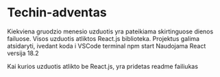 # Techin-adventas
Kiekviena gruodzio menesio uzduotis yra pateikiama skirtinguose dienos failuose. Visos uzduotis atliktos React.js biblioteka. Projektus galima atsidaryti, ivedant koda i VSCode terminal npm start
Naudojama React versija 18.2

Kai kurios uzduotis atlikto be React.js, yra pridetas readme failiukas
